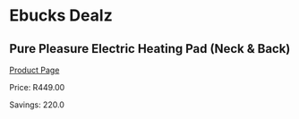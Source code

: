 
# Ebucks Dealz
## Pure Pleasure Electric Heating Pad (Neck & Back)
[Product Page](https://www.ebucks.com/web/shop/productSelected.do?prodId=1136295321&catId=714962196)

Price: R449.00

Savings: 220.0


	
